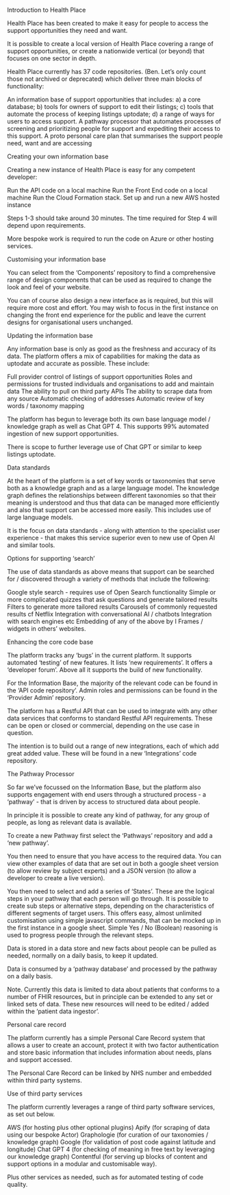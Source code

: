 Introduction to Health Place 

Health Place has been created to make it easy for people to access the support opportunities they need and want. 

It is possible to create a local version of Health Place covering a range of support opportunities, or create a nationwide vertical (or beyond) that focuses on one sector in depth. 

Health Place currently has 37 code repositories. (Ben. Let’s only count those not archived or deprecated) which deliver three main blocks of functionality: 

An information base of support opportunities that includes: a) a core database; b) tools for owners of support to edit their listings; c) tools that automate the process of keeping listings uptodate; d) a range of ways for users to access support. 
A pathway processor that automates processes of screening and prioritizing people for support and expediting their access to this support. 
A proto personal care plan that summarises the support people need, want and are accessing 

Creating your own information base 

Creating a new instance of Health Place is easy for any competent developer:

Run the API code on a local machine
Run the Front End code on a local machine
Run the Cloud Formation stack.
Set up and run a new AWS hosted instance 

Steps 1-3 should take around 30 minutes.  The time required for Step 4 will depend upon requirements.  

More bespoke work is required to run the code on Azure or other hosting services. 

Customising your information base 

You can select from the ‘Components’ repository to find a comprehensive range of design components that can be used as required to change the look and feel of your website. 

You can of course also design a new interface as is required, but this will require more cost and effort.  You may wish to focus in the first instance on changing the front end experience for the public and leave the current designs for organisational users unchanged.   



Updating the information base 

Any information base is only as good as the freshness and accuracy of its data. The platform offers a mix of capabilities for making the data as uptodate and accurate as possible. These include: 

Full provider control of listings of support opportunities
Roles and permissions for trusted individuals and organisations to add and maintain data
The ability to pull on third party APIs 
The ability to scrape data from any source
Automatic checking of addresses 
Automatic review of key words / taxonomy mapping 

The platform has begun to leverage both its own base language model / knowledge graph as well as Chat GPT 4.  This supports 99% automated ingestion of new support opportunities.  

There is scope to further leverage use of Chat GPT or similar to keep listings uptodate. 

Data standards 

At the heart of the platform is a set of key words or taxonomies that serve both as a knowledge graph and as a large language model. The knowledge graph defines the relationships between different taxonomies so that their meaning is understood and thus that data can be managed more efficiently and also that support can be accessed more easily. This includes use of large language models. 

It is the focus on data standards - along with attention to the specialist user experience - that makes this service superior even to new use of Open AI and similar tools. 

Options for supporting ‘search’ 

The use of data standards as above means that support can be searched for / discovered through a variety of methods that include the following: 

Google style search - requires use of Open Search functionality 
Simple or more complicated quizzes that ask questions and generate tailored results
Filters to generate more tailored results 
Carousels of commonly requested results cf Netflix
Integration with conversational AI / chatbots
Integration with search engines etc 
Embedding of any of the above by I Frames / widgets in others’ websites. 


Enhancing the core code base 

The platform tracks any ‘bugs’ in the current platform. It supports automated ‘testing’ of new features.  It lists ‘new requirements’. It offers a ‘developer forum’. Above all it supports the build of new functionality. 

For the Information Base, the majority of the relevant code can be found in the ‘API code repository’.  Admin roles and permissions can be found in the ‘Provider Admin’ repository. 

The platform has a Restful API that can be used to integrate with any other data services that conforms to standard Restful API requirements. These can be open or closed or commercial, depending on the use case in question. 

The intention is to build out a range of new integrations, each of which add great added value.  These will be found in a new ‘Integrations’ code repository. 

The Pathway Processor 

So far we’ve focussed on the Information Base, but the platform also supports engagement with end users through a structured process - a ‘pathway’ - that is driven by access to structured data about people. 

In principle it is possible to create any kind of pathway, for any group of people, as long as relevant data is available. 

To create a new Pathway first select the ‘Pathways’ repository and add a ‘new pathway’. 

You then need to ensure that you have access to the required data. You can view other examples of data that are set out in both a google sheet version (to allow review by subject experts) and a JSON version (to allow a developer to create a live version). 

You then need to select and add a series of ‘States’. These are the logical steps in your pathway that each person will go through. It is possible to create sub steps or alternative steps, depending on the characteristics of different segments of target users. This offers easy, almost unlimited customisation using simple javascript commands, that can be mocked up in the first instance in a google sheet. Simple Yes / No (Boolean) reasoning is used to progress people through the relevant steps.   

Data is stored in a data store and new facts about people can be pulled as needed, normally on a daily basis, to keep it updated. 

Data is consumed by a ‘pathway database’ and processed by the pathway on a daily basis.

Note. Currently this data is limited to data about patients that conforms to a number of FHIR resources, but in principle can be extended to any set or linked sets of data. These new resources will need to be edited / added within the ‘patient data ingestor’. 

Personal care record 

The platform currently has a simple Personal Care Record system that allows a user to create an account, protect it with two factor authentication and store basic information that includes information about needs, plans and support accessed. 

The Personal Care Record can be linked by NHS number and embedded within third party systems. 

Use of third party services 

The platform currently leverages a range of third party software services, as set out below. 

AWS (for hosting plus other optional plugins) 
Apify (for scraping of data using our bespoke Actor)
Graphologie (for curation of our taxonomies / knowledge graph)
Google (for validation of post code against latitude and longitude) 
Chat GPT 4 (for checking of meaning in free text by leveraging our knowledge graph) 
Contentful (for serving up blocks of content and support options in a modular and customisable way). 

Plus other services as needed, such as for automated testing of code quality. 
